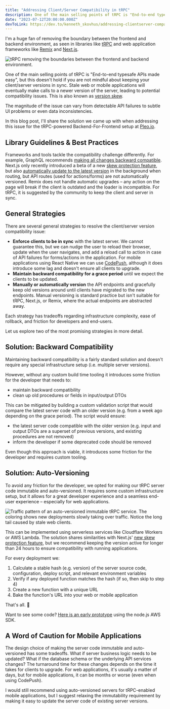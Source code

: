 ```yaml
---
title: "Addressing Client/Server Compatibility in tRPC"
description: One of the main selling points of tRPC is "End-to-end typesafe APIs made easy", but this doesn't hold if you are not mindful about keeping your client/server versions in sync.
date: "2023-07-12T20:00:00.000Z"
devToLink: https://dev.to/kenneth_skovhus/addressing-clientserver-compatibility-in-trpc-9le
---
```


I'm a huge fan of removing the boundary between the frontend and backend environment, as seen in libraries like [tRPC](https://trpc.io/) and web application frameworks like [Remix](https://remix.run/) and [Next.js](https://vercel.com/solutions/nextjs).

![tRPC removing the boundaries between the frontend and backend environment.](/blog/trpc.png)

One of the main selling points of tRPC is "End-to-end typesafe APIs made easy", but this doesn't hold if you are not mindful about keeping your client/server versions in sync. Stale web or mobile applications will eventually make calls to a newer version of the server, leading to potential compatibility issues. This is also known as [version skew](https://www.industrialempathy.com/posts/version-skew/).

The magnitude of the issue can vary from detectable API failures to subtle UI problems or even data inconsistencies.

In this blog post, I'll share the solution we came up with when addressing this issue for the tRPC-powered Backend-For-Frontend setup at [Pleo.io](https://www.pleo.io/).

## Library Guidelines & Best Practices

Frameworks and tools tackle the compatibility challenge differently. For example, GraphQL recommends [making all changes backward compatible](https://graphql.org/learn/best-practices/#versioning). Next.js only recently introduced a beta of a new [skew protection feature](https://vercel.com/blog/version-skew-protection), but also [automatically update to the latest version](https://nextjs.org/docs/deployment#automatic-updates) in the background when routing, but API routes (used for actions/forms) are not automatically versioned. Remix does not handle automatic upgrades – any action on the page will break if the client is outdated and the loader is incompatible. For tRPC, it is suggested by the community to keep the client and server in sync.


## General Strategies

There are several general strategies to resolve the client/server version compatibility issue:

- **Enforce clients to be in sync** with the latest server. We cannot guarantee this, but we can nudge the user to reload their browser, update when the user navigates, and add a reload call to action in case of API failures for forms/actions in the application. For mobile applications using React Native we can use [CodePush](https://github.com/microsoft/react-native-code-push), although it does introduce some lag and doesn't ensure all clients to upgrade.
- **Maintain backward compatibility for a grace period** until we expect the clients to be updated.
- **Manually or automatically version** the API endpoints and gracefully keep old versions around until clients have migrated to the new endpoints. Manual versioning is standard practice but isn't suitable for tRPC, Next.js, or Remix, where the actual endpoints are abstracted away.

Each strategy has tradeoffs regarding infrastructure complexity, ease of rollback, and friction for developers and end-users.

Let us explore two of the most promising strategies in more detail.

## Solution: Backward Compatibility

Maintaining backward compatibility is a fairly standard solution and doesn't require any special infrastructure setup (i.e. multiple server versions).

However, without any custom build time tooling it introduces some friction for the developer that needs to:
- maintain backward compatibility
- clean up old procedures or fields in input/output DTOs

This can be mitigated by building a custom validation script that would compare the latest server code with an older version (e.g. from a week ago depending on the grace period). The script would ensure:
- the latest server code compatible with the older version (e.g. input and output DTOs are a superset of previous versions, and existing procedures are not removed)
- inform the developer if some deprecated code should be removed

Even though this approach is viable, it introduces some friction for the developer and requires custom tooling.

## Solution: Auto-Versioning

To avoid any friction for the developer, we opted for making our tRPC server code immutable and auto-versioned. It requires some custom infrastructure setup, but it allows for a great developer experience and a seamless end-user experience – especially for web applications.

![Traffic pattern of an auto-versioned immutable tRPC service. The coloring shows new deployments slowly taking over traffic. Notice the long tail caused by stale web clients.](./blog/bff-traffic.png)

This can be implemented using serverless services like Cloudflare Workers or AWS Lambda. The solution shares similarities with Next.js' [new skew protection feature](https://vercel.com/blog/version-skew-protection), but we recommend keeping the version active for longer than 24 hours to ensure compatibility with running applications.

For every deployment we:
1) Calculate a stable hash (e.g. version) of the server source code, configuration, deploy script, and relevant environment variables
2) Verify if any deployed function matches the hash (if so, then skip to step 4)
3) Create a new function with a unique URL
4) Bake the function's URL into your web or mobile application

That's all. 🥂

Want to see some code? [Here is an early prototype](https://github.com/skovhus/auto-versioned-trpc-aws-lambda) using the node.js AWS SDK.

## A Word of Caution for Mobile Applications

The design choice of making the server code immutable and auto-versioned has some tradeoffs. What if server business logic needs to be updated? What if the database schema or the underlying API services changes? The turnaround time for these changes depends on the time it takes for clients to upgrade. For web applications, it's usually a matter of days, but for mobile applications, it can be months or worse (even when using CodePush).

I would still recommend using auto-versioned servers for tRPC-enabled mobile applications, but I suggest relaxing the immutability requirement by making it easy to update the server code of existing server versions.
